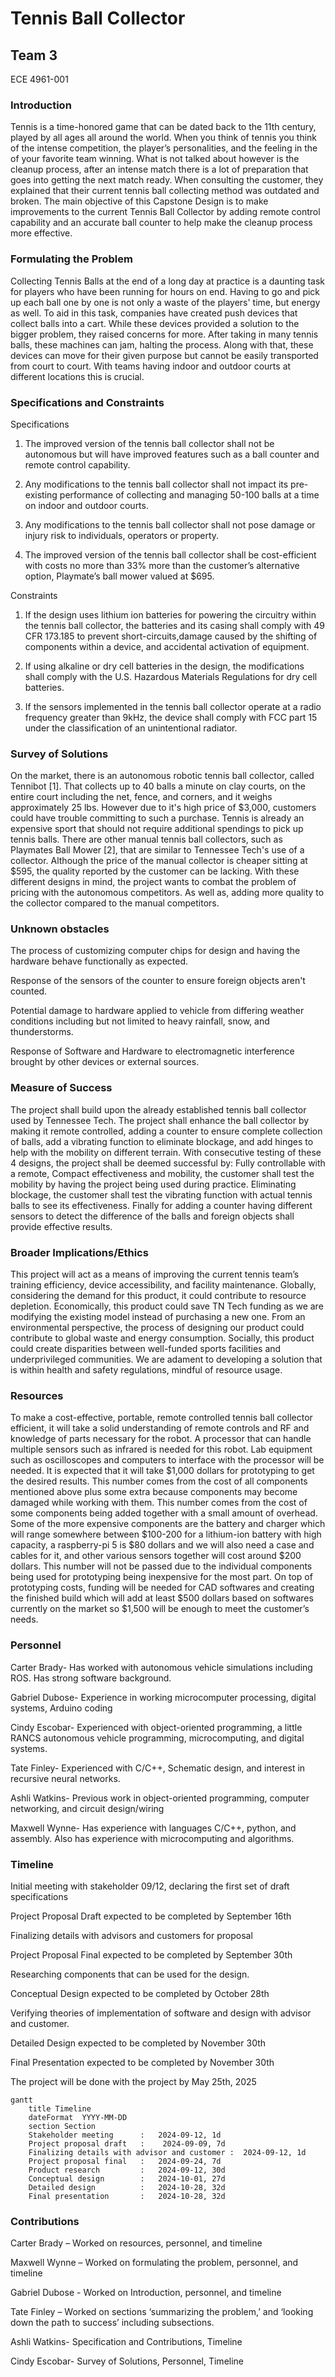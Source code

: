 # Tennis Ball Collector

## Team 3

ECE 4961-001 

### Introduction 

Tennis is a time-honored game that can be dated back to the 11th century, played by all ages all around the world. When you think of tennis you think of the intense competition, the player’s personalities, and the feeling in the of your favorite team winning. What is not talked about however is the cleanup process, after an intense match there is a lot of preparation that goes into getting the next match ready. When consulting the customer, they explained that their current tennis ball collecting method was outdated and broken. The main objective of this Capstone Design is to make improvements to the current Tennis Ball Collector by adding remote control capability and an accurate ball counter to help make the cleanup process more effective.  


### Formulating the Problem 

Collecting Tennis Balls at the end of a long day at practice is a daunting task for players who have been running for hours on end. Having to go and pick up each ball one by one is not only a waste of the players' time, but energy as well. To aid in this task, companies have created push devices that collect balls into a cart. While these devices provided a solution to the bigger problem, they raised concerns for more. After taking in many tennis balls, these machines can jam, halting the process. Along with that, these devices can move for their given purpose but cannot be easily transported from court to court. With teams having indoor and outdoor courts at different locations this is crucial.


### Specifications and Constraints

Specifications

1. The improved version of the tennis ball collector shall not be autonomous but will have improved features such as a ball counter and remote control capability.

2. Any modifications to the tennis ball collector shall not impact its pre-existing performance of collecting and managing 50-100 balls at a time on indoor and outdoor courts.

3. Any modifications to the tennis ball collector shall not pose damage or injury risk to individuals, operators or property. 

4. The improved version of the tennis ball collector shall be cost-efficient with costs no more than 33% more than the customer’s alternative option, Playmate’s ball mower valued at $695.

Constraints

1. If the design uses lithium ion batteries for powering the circuitry within the tennis ball collector, the batteries and its casing shall comply with 49 CFR 173.185 to prevent short-circuits,damage caused by the shifting of components within a device, and accidental activation of equipment. 

2. If using alkaline or dry cell batteries in the design, the modifications shall comply with the U.S. Hazardous Materials Regulations for dry cell batteries.
   
3. If the sensors implemented in the tennis ball collector operate at a radio frequency greater than 9kHz, the device shall comply with FCC part 15 under the classification of an unintentional radiator.

### Survey of Solutions 

On the market, there is an autonomous robotic tennis ball collector, called Tennibot [1]. That collects up to 40 balls a minute on clay courts, on the entire court including the net, fence, and corners, and it weighs approximately 25 lbs. However due to it's high price of $3,000, customers could have trouble committing to such a purchase. Tennis is already an expensive sport that should not require additional spendings to pick up tennis balls. There are other manual tennis ball collectors, such as Playmates Ball Mower [2], that are similar to Tennessee Tech's use of a collector. Although the price of the manual collector is cheaper sitting at $595, the quality reported by the customer can be lacking. With these different designs in mind, the project wants to combat the problem of pricing with the autonomous competitors. As well as, adding more quality to the collector compared to the manual competitors.

 
### Unknown obstacles 

The process of customizing computer chips for design and having the hardware behave functionally as expected. 

Response of the sensors of the counter to ensure foreign objects aren't counted. 

Potential damage to hardware applied to vehicle from differing weather conditions including but not limited to heavy rainfall, snow, and thunderstorms. 

Response of Software and Hardware to electromagnetic interference brought by other devices or external sources. 

### Measure of Success 

The project shall build upon the already established tennis ball collector used by Tennessee Tech. The project shall enhance the ball collector by making it remote controlled, adding a counter to ensure complete collection of balls, add a vibrating function to eliminate blockage, and add hinges to help with the mobility on different terrain. With consecutive testing of these 4 designs, the project shall be deemed successful by: Fully controllable with a remote, Compact effectiveness and mobility, the customer shall test the mobility by having the project being used during practice. Eliminating blockage, the customer shall test the vibrating function with actual tennis balls to see its effectiveness. Finally for adding a counter having different sensors to detect the difference of the balls and foreign objects shall provide effective results.

### Broader Implications/Ethics 
This project will act as a means of improving the current tennis team’s training efficiency, device accessibility, and facility maintenance. Globally, considering the demand for this product, it could contribute to resource depletion. Economically, this product could save TN Tech funding as we are modifying the existing model instead of purchasing a new one. From an environmental perspective, the process of designing our product could contribute to global waste and energy consumption. Socially, this product could create disparities between well-funded sports facilities and underprivileged communities. We are adament to developing a solution that is within health and safety regulations,  mindful of resource usage.  

### Resources 
To make a cost-effective, portable, remote controlled tennis ball collector efficient, it will take a solid understanding of remote controls and RF and knowledge of parts necessary for the robot. A processor that can handle multiple sensors such as infrared is needed for this robot. Lab equipment such as oscilloscopes and computers to interface with the processor will be needed. It is expected that it will take $1,000 dollars for prototyping to get the desired results. This number comes from the cost of all components mentioned above plus some extra because components may become damaged while working with them. This number comes from the cost of some components being added together with a small amount of overhead. Some of the more expensive components are the battery and charger which will range somewhere between $100-200 for a lithium-ion battery with high capacity, a raspberry-pi 5 is $80 dollars and we will also need a case and cables for it, and other various sensors together will cost around $200 dollars. This number will not be passed due to the individual components being used for prototyping being inexpensive for the most part. On top of prototyping costs, funding will be needed for CAD softwares and creating the finished build which will add at least $500 dollars based on softwares currently on the market so $1,500 will be enough to meet the customer’s needs.
 

### Personnel 

Carter Brady- Has worked with autonomous vehicle simulations including ROS. Has strong software background. 

Gabriel Dubose- Experience in working microcomputer processing, digital systems, Arduino coding  

Cindy Escobar- Experienced with object-oriented programming, a little RANCS autonomous vehicle programming, microcomputing, and digital systems. 

Tate Finley- Experienced with C/C++, Schematic design, and interest in recursive neural networks.  

Ashli Watkins- Previous work in object-oriented programming, computer networking, and circuit design/wiring 

Maxwell Wynne- Has experience with languages C/C++, python, and assembly. Also has experience with microcomputing and algorithms. 

 

### Timeline 

Initial meeting with stakeholder 09/12, declaring the first set of draft specifications 

Project Proposal Draft expected to be completed by September 16th 

Finalizing details with advisors and customers for proposal 

Project Proposal Final expected to be completed by September 30th 

Researching components that can be used for the design. 

Conceptual Design expected to be completed by October 28th 

Verifying theories of implementation of software and design with advisor and customer. 

Detailed Design expected to be completed by November 30th 

Final Presentation expected to be completed by November 30th 

The project will be done with the project by May 25th, 2025 

```mermaid
gantt
    title Timeline
    dateFormat  YYYY-MM-DD
    section Section
    Stakeholder meeting      :   2024-09-12, 1d
    Project proposal draft   :    2024-09-09, 7d
    Finalizing details with advisor and customer :  2024-09-12, 1d
    Project proposal final   :   2024-09-24, 7d
    Product research         :   2024-09-12, 30d
    Conceptual design        :   2024-10-01, 27d
    Detailed design          :   2024-10-28, 32d
    Final presentation       :   2024-10-28, 32d
``` 

### Contributions 

Carter Brady – Worked on resources, personnel, and timeline 

Maxwell Wynne – Worked on formulating the problem, personnel, and timeline 

Gabriel Dubose - Worked on Introduction, personnel, and timeline 

Tate Finley – Worked on sections ‘summarizing the problem,’ and ‘looking down the path to success’ including subsections. 

Ashli Watkins- Specification and Contributions, Timeline 

Cindy Escobar- Survey of Solutions, Personnel, Timeline 

 
